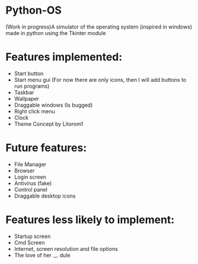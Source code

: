 # Python-OS
(Work in progress)A simulator of the operating system (inspired in windows) made in python using the Tkinter module

# Features implemented:

- Start button
- Start menu gui (For now there are only icons, then I will add buttons to run programs)
- Taskbar
- Wallpaper
- Draggable windows (Is bugged)
- Right click menu
- Clock
- Theme Concept by Litorom1

# Future features:

- File Manager
- Browser
- Login screen
- Antivirus (fake)
- Control panel
- Draggable desktop icons

# Features less likely to implement:

- Startup screen
- Cmd Screen
- Internet, screen resolution and file options
- The love of her ._.
dule
